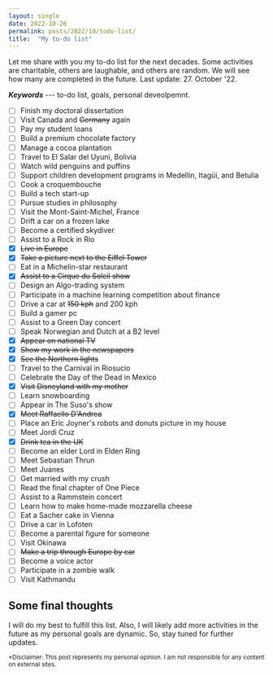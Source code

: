 ```yaml
---
layout: single
date: 2022-10-26
permalink: posts/2022/10/todo-list/
title:  "My to-do list"
---
```


Let me share with you my to-do list for the next decades. Some activities are charitable, others are laughable, and others are random. We will see how many are completed in the future. Last update: 27. October '22.

***Keywords*** --- to-do list, goals, personal deveolpemnt.

- [ ] Finish my doctoral dissertation
- [ ] Visit Canada and ~~Germany~~ again
- [ ] Pay my student loans
- [ ] Build a premium chocolate factory
- [ ] Manage a cocoa plantation
- [ ] Travel to El Salar del Uyuni, Bolivia
- [ ] Watch wild penguins and puffins
- [ ] Support children development programs in Medellin, Itagüi, and Betulia
- [ ] Cook a croquembouche
- [ ] Build a tech start-up
- [ ] Pursue studies in philosophy
- [ ] Visit the Mont-Saint-Michel, France
- [ ] Drift a car on a frozen lake
- [ ] Become a certified skydiver
- [ ] Assist to a Rock in Rio
- [X] ~~Live in Europe~~
- [X] ~~Take a picture next to the Eiffel Tower~~
- [ ] Eat in a Michelin-star restaurant
- [X] ~~Assist to a Cirque du Soleil show~~
- [ ] Design an Algo-trading system
- [ ] Participate in a machine learning competition about finance
- [ ] Drive a car at ~~150 kph~~ and 200 kph
- [ ] Build a gamer pc
- [ ] Assist to a Green Day concert
- [ ] Speak Norwegian and Dutch at a B2 level
- [X] ~~Appear on national TV~~
- [X] ~~Show my work in the newspapers~~
- [X] ~~See the Northern lights~~
- [ ] Travel to the Carnival in Riosucio
- [ ] Celebrate the Day of the Dead in Mexico
- [X] ~~Visit Disneyland with my mother~~
- [ ] Learn snowboarding 
- [ ] Appear in The Suso's show
- [X] ~~Meet Raffaello D'Andrea~~
- [ ] Place an Eric Joyner's robots and donuts picture in my house
- [ ] Meet Jordi Cruz
- [X] ~~Drink tea in the UK~~
- [ ] Become an elder Lord in Elden Ring
- [ ] Meet Sebastian Thrun
- [ ] Meet Juanes
- [ ] Get married with my crush
- [ ] Read the final chapter of One Piece
- [ ] Assist to a Rammstein concert
- [ ] Learn how to make home-made mozzarella cheese
- [ ] Eat a Sacher cake in Vienna
- [ ] Drive a car in Lofoten
- [ ] Become a parental figure for someone
- [ ] Visit Okinawa
- [ ] ~~Make a trip through Europe by car~~
- [ ] Become a voice actor
- [ ] Participate in a zombie walk
- [ ] Visit Kathmandu

## Some final thoughts
I will do my best to fulfill this list. Also, I will likely add more activities in the future as my personal goals are dynamic. So, stay tuned for further updates.

<sub>*Disclaimer: This post represents my personal opinion. I am not responsible for any content on external sites.</sub> 